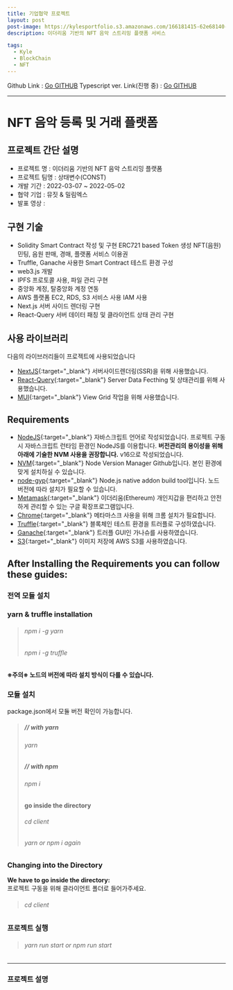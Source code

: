 ```yaml
---
title: 기업협약 프로젝트
layout: post
post-image: https://kylesportfolio.s3.amazonaws.com/166181415-62e68140-a732-45d3-b7c2-ae2cf411edac.png
description: 이더리움 기반의 NFT 음악 스트리밍 플랫폼 서비스

tags:
  - Kyle
  - BlockChain
  - NFT
---
```


Github Link : <a href="https://github.com/TeamConst/const">Go GITHUB</a>
Typescript ver. Link(진행 중) : <a href="https://github.com/pjh94/Const">Go GITHUB</a>

---

# NFT 음악 등록 및 거래 플랫폼

## 프로젝트 간단 설명

- 프로젝트 명 : 이더리움 기반의 NFT 음악 스트리밍 플랫폼
- 프로젝트 팀명 : 상태변수(CONST)
- 개발 기간 : 2022-03-07 ~ 2022-05-02
- 협약 기업 : 뮤짓 & 밀림엑스
- 발표 영상 :

## 구현 기술

- Solidity Smart Contract 작성 및 구현
  ERC721 based Token 생성
  NFT(음원) 민팅, 음원 판매, 경매, 플랫폼 서비스 이용권
- Truffle, Ganache 사용한 Smart Contract 테스트 환경 구성
- web3.js 개발
- IPFS 프로토콜 사용, 파일 관리 구현
- 중앙화 계정, 탈중앙화 계정 연동
- AWS 플랫폼 EC2, RDS, S3 서비스 사용
  IAM 사용
- Next.js 서버 사이드 렌더링 구현
- React-Query 서버 데이터 패칭 및 클라이언트 상태 관리 구현

## 사용 라이브러리

다음의 라이브러리들이 프로젝트에 사용되었습니다<br>

- [NextJS](https://nextjs.org/){:target="\_blank"} 서버사이드렌더링(SSR)을 위해 사용했습니다.
- [React-Query](https://react-query.tanstack.com/){:target="\_blank"} Server Data Fecthing 및 상태관리를 위해 사용했습니다.
- [MUI](https://mui.com/){:target="\_blank"} View Grid 작업을 위해 사용했습니다.

## Requirements

- [NodeJS](https://nodejs.org/ko/){:target="\_blank"} 자바스크립트 언어로 작성되었습니다. 프로젝트 구동 시 자바스크립트 런타임 환경인 NodeJS를 이용합니다. **버전관리의 용이성을 위해 아래에 기술한 NVM 사용을 권장합니다.** v16으로 작성되었습니다.
- [NVM](https://github.com/nvm-sh/nvm){:target="\_blank"} Node Version Manager Github입니다. 본인 환경에 맞게 설치하실 수 있습니다.
- [node-gyp](https://github.com/nodejs/node-gyp){:target="\_blank"} Node.js native addon build tool입니다. 노드 버전에 따라 설치가 필요할 수 있습니다.
- [Metamask](https://chrome.google.com/webstore/detail/metamask/nkbihfbeogaeaoehlefnkodbefgpgknn?hl=ko){:target="\_blank"} 이더리움(Ethereum) 개인지갑을 편리하고 안전하게 관리할 수 있는 구글 확장프로그램입니다.
- [Chrome](https://www.google.co.kr/chrome/?brand=YTUH&gclid=Cj0KCQjwpcOTBhCZARIsAEAYLuVysegwe_b6xHTfek9Q9_utUWYB4B28jNiiQDwDYr9cGL5wo9bkyHAaAoaJEALw_wcB&gclsrc=aw.ds){:target="\_blank"} 메타마스크 사용을 위해 크롬 설치가 필요합니다.
- [Truffle](https://trufflesuite.com/){:target="\_blank"} 블록체인 테스트 환경을 트러플로 구성하였습니다.
- [Ganache](https://trufflesuite.com/ganache/){:target="\_blank"} 트러플 GUI인 가나슈를 사용하였습니다.
- [S3](https://aws.amazon.com/ko/s3/){:target="\_blank"} 이미지 저장에 AWS S3를 사용하였습니다.

## After Installing the Requirements you can follow these guides:

### 전역 모듈 설치

### yarn & truffle installation

> ###### npm i -g yarn
>
> ###### npm i -g truffle

**※주의※ 노드의 버전에 따라 설치 방식이 다를 수 있습니다.**

### 모듈 설치

package.json에서 모듈 버전 확인이 가능합니다.<br>

> ##### // with yarn
>
> ###### yarn
>
> ##### // with npm
>
> ###### npm i
>
> **go inside the directory**
>
> ###### cd client
>
> ###### yarn or npm i again

### Changing into the Directory

**We have to go inside the directory:**<br>
프로젝트 구동을 위해 클라이언트 폴더로 들어가주세요.

> ###### cd client

### 프로젝트 실행

> ###### yarn run start or npm run start

---

### 프로젝트 설명
